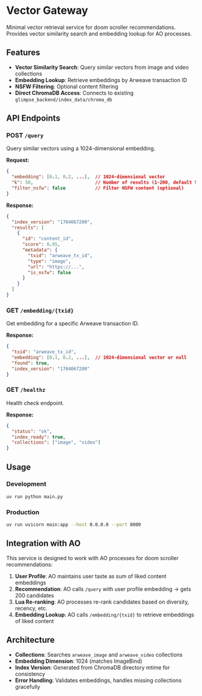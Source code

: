 # Vector Gateway

Minimal vector retrieval service for doom scroller recommendations. Provides vector similarity search and embedding lookup for AO processes.

## Features

- **Vector Similarity Search**: Query similar vectors from image and video collections
- **Embedding Lookup**: Retrieve embeddings by Arweave transaction ID
- **NSFW Filtering**: Optional content filtering
- **Direct ChromaDB Access**: Connects to existing `glimpse_backend/index_data/chroma_db`

## API Endpoints

### POST `/query`
Query similar vectors using a 1024-dimensional embedding.

**Request:**
```json
{
  "embedding": [0.1, 0.2, ...],  // 1024-dimensional vector
  "k": 50,                       // Number of results (1-200, default 50)
  "filter_nsfw": false           // Filter NSFW content (optional)
}
```

**Response:**
```json
{
  "index_version": "1704067200",
  "results": [
    {
      "id": "content_id",
      "score": 0.95,
      "metadata": {
        "txid": "arweave_tx_id",
        "type": "image",
        "url": "https://...",
        "is_nsfw": false
      }
    }
  ]
}
```

### GET `/embedding/{txid}`
Get embedding for a specific Arweave transaction ID.

**Response:**
```json
{
  "txid": "arweave_tx_id",
  "embedding": [0.1, 0.2, ...],  // 1024-dimensional vector or null
  "found": true,
  "index_version": "1704067200"
}
```

### GET `/healthz`
Health check endpoint.

**Response:**
```json
{
  "status": "ok",
  "index_ready": true,
  "collections": ["image", "video"]
}
```

## Usage

### Development
```bash
uv run python main.py
```

### Production
```bash
uv run uvicorn main:app --host 0.0.0.0 --port 8000
```

## Integration with AO

This service is designed to work with AO processes for doom scroller recommendations:

1. **User Profile**: AO maintains user taste as sum of liked content embeddings
2. **Recommendation**: AO calls `/query` with user profile embedding → gets 200 candidates
3. **Lua Re-ranking**: AO processes re-rank candidates based on diversity, recency, etc.
4. **Embedding Lookup**: AO calls `/embedding/{txid}` to retrieve embeddings of liked content

## Architecture

- **Collections**: Searches `arweave_image` and `arweave_video` collections
- **Embedding Dimension**: 1024 (matches ImageBind)
- **Index Version**: Generated from ChromaDB directory mtime for consistency
- **Error Handling**: Validates embeddings, handles missing collections gracefully
